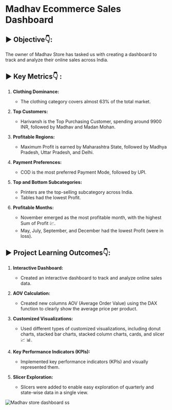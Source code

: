 # Madhav Ecommerce Sales Dashboard

## ▶ Objective👇:

The owner of Madhav Store has tasked us with creating a dashboard to track and analyze their online sales across India.

## ▶ Key Metrics👇 :

1. **Clothing Dominance:**
   - The clothing category covers almost 63% of the total market.

2. **Top Customers:**
   - Harivansh is the Top Purchasing Customer, spending around 9900 INR, followed by Madhav and Madan Mohan.

3. **Profitable Regions:**
   - Maximum Profit is earned by Maharashtra State, followed by Madhya Pradesh, Uttar Pradesh, and Delhi.

4. **Payment Preferences:**
   - COD is the most preferred Payment Mode, followed by UPI.

5. **Top and Bottom Subcategories:**
   - Printers are the top-selling subcategory across India.
   - Tables had the lowest Profit.

6. **Profitable Months:**
   - November emerged as the most profitable month, with the highest Sum of Profit 💹.
   - May, July, September, and December had the lowest Profit (were in loss).

## ▶ Project Learning Outcomes👇:

1. **Interactive Dashboard:**
   - Created an interactive dashboard to track and analyze online sales data.

2. **AOV Calculation:**
   - Created new columns AOV (Average Order Value) using the DAX function to clearly show the average price per product.

3. **Customized Visualizations:**
   - Used different types of customized visualizations, including donut charts, stacked bar charts, stacked column charts, cards, and slicer📈 📊.

4. **Key Performance Indicators (KPIs):**
   - Implemented key performance indicators (KPIs) and visually represented them.

5. **Slicer Exploration:**
   - Slicers were added to enable easy exploration of quarterly and state-wise data in a single view.


![Madhav store dashboard ss](https://github.com/RaveenaSoyal/Madhav-Ecommerce-Sales-Dashboard/assets/162892512/683ae3f9-b8d1-4757-8e71-7e9bb8240fdf)

